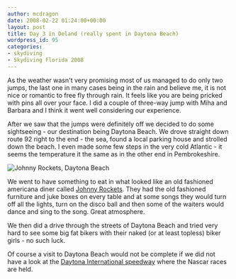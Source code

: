 ```yaml
---
author: mcdragon
date: 2008-02-22 01:24:00+00:00
layout: post
title: Day 3 in Deland (really spent in Daytona Beach)
wordpress_id: 95
categories:
- skydiving
- Skydiving Florida 2008
---
```


As the weather wasn't very promising most of us managed to do only two jumps, the last one in many cases being in the rain and believe me, it is not nice or romantic to free fly through rain. It feels like you are being pricked with pins all over your face. I did a couple of three-way jump with Miha and Barbara and I think it went well considering our experience.

After we saw that the jumps were definitely off we decided to do some sightseeing - our destination being Daytona Beach. We drove straight down route 92 right to the end - the sea, found a local parking house and strolled down the beach. I even made some few steps in the very cold Atlantic - it seems the temperature it the same as in the other end in Pembrokeshire.

![](https://img.mcdowell.si/2008/02/daytona21-1.jpg "Johnny Rockets, Daytona Beach")

We went to have something to eat in what looked like an old fashioned americana diner called [Johnny Rockets](https://johnnyrockets.com/). They had the old fashioned furniture and juke boxes on every table and at some songs they would turn off all the lights, turn on the disco ball and then some of the waiters would dance and sing to the song. Great atmosphere.

We then did a drive through the streets of Daytona Beach and tried very hard to see some big fat bikers with their naked (or at least topless) biker girls - no such luck.

Of course a visit to Daytona Beach would not be complete if we did not have a look at the [Daytona International speedway](https://www.daytonainternationalspeedway.com/) where the Nascar races are held.

